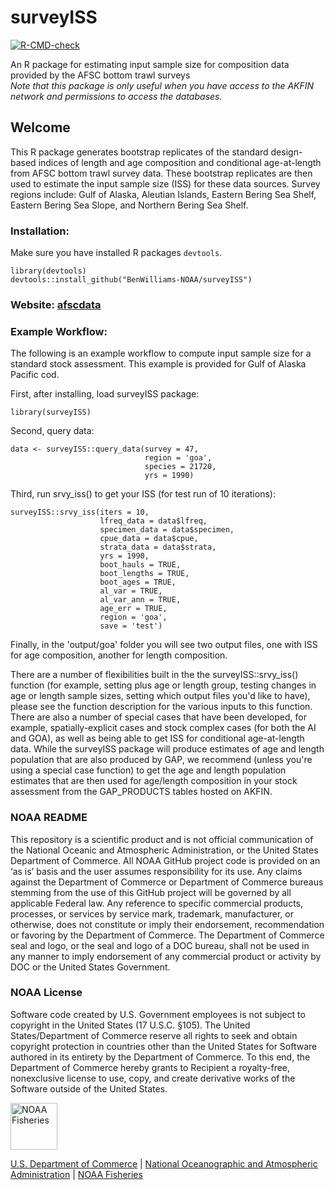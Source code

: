 # surveyISS
<!-- badges: start -->
[![R-CMD-check](https://github.com/BenWilliams-NOAA/surveyISS/actions/workflows/R-CMD-check.yaml/badge.svg)](https://github.com/BenWilliams-NOAA/surveyISS/actions/workflows/R-CMD-check.yaml)
<!-- badges: end -->


An R package for estimating input sample size for composition data provided by the AFSC bottom trawl surveys  
*Note that this package is only useful when you have access to the AKFIN network and permissions to access the databases.*  

## Welcome 

This R package generates bootstrap replicates of the standard design-based indices of length and age composition and conditional age-at-length from AFSC bottom trawl survey data. 
These bootstrap replicates are then used to estimate the input sample size (ISS) for these data sources.
Survey regions include: Gulf of Alaska, Aleutian Islands, Eastern Bering Sea Shelf, Eastern Bering Sea Slope, and Northern Bering Sea Shelf.

### Installation:
Make sure you have installed R packages `devtools`.  
```
library(devtools)
devtools::install_github("BenWilliams-NOAA/surveyISS")
```

### Website: [afscdata](https://benwilliams-noaa.github.io/surveyISS/)

### Example Workflow:

The following is an example workflow to compute input sample size for a standard stock assessment. This example is provided for Gulf of Alaska Pacific cod.

First, after installing, load surveyISS package:
```
library(surveyISS)
```
Second, query data:
```
data <- surveyISS::query_data(survey = 47, 
                              region = 'goa', 
                              species = 21720, 
                              yrs = 1990)
```
Third, run srvy_iss() to get your ISS (for test run of 10 iterations):
```
surveyISS::srvy_iss(iters = 10, 
                    lfreq_data = data$lfreq,
                    specimen_data = data$specimen, 
                    cpue_data = data$cpue, 
                    strata_data = data$strata,
                    yrs = 1990,  
                    boot_hauls = TRUE, 
                    boot_lengths = TRUE, 
                    boot_ages = TRUE, 
                    al_var = TRUE, 
                    al_var_ann = TRUE, 
                    age_err = TRUE,
                    region = 'goa', 
                    save = 'test')
```
Finally, in the 'output/goa' folder you will see two output files, one with ISS for age composition, another for length composition.

There are a number of flexibilities built in the the surveyISS::srvy_iss() function (for example, setting plus age or length group, testing changes in age or length sample sizes, setting which output files you'd like to have), please see the function description for the various inputs to this function. 
There are also a number of special cases that have been developed, for example, spatially-explicit cases and stock complex cases (for both the AI and GOA), as well as being able to get ISS for conditional age-at-length data.
While the surveyISS package will produce estimates of age and length population that are also produced by GAP, we recommend (unless you're using a special case function) to get the age and length population estimates that are then used for age/length composition in your stock assessment from the GAP_PRODUCTS tables hosted on AKFIN.


### NOAA README

This repository is a scientific product and is not official communication of the National Oceanic and Atmospheric Administration, or the United States Department of Commerce. 
All NOAA GitHub project code is provided on an ‘as is’ basis and the user assumes responsibility for its use. 
Any claims against the Department of Commerce or Department of Commerce bureaus stemming from the use of this GitHub project will be governed by all applicable Federal law. 
Any reference to specific commercial products, processes, or services by service mark, trademark, manufacturer, or otherwise, does not constitute or imply their endorsement, recommendation or favoring by the Department of Commerce.
The Department of Commerce seal and logo, or the seal and logo of a DOC bureau, shall not be used in any manner to imply endorsement of any commercial product or activity by DOC or the United States Government.

### NOAA License

Software code created by U.S. Government employees is not subject to copyright in the United States (17 U.S.C. §105). 
The United States/Department of Commerce reserve all rights to seek and obtain copyright protection in countries other than the United States for
Software authored in its entirety by the Department of Commerce. 
To this end, the Department of Commerce hereby grants to Recipient a royalty-free, nonexclusive license to use, copy, and create derivative works of the Software outside of the United States.

<img src="https://raw.githubusercontent.com/nmfs-general-modeling-tools/nmfspalette/main/man/figures/noaa-fisheries-rgb-2line-horizontal-small.png" height="75" alt="NOAA Fisheries">

[U.S. Department of Commerce](https://www.commerce.gov/) | [National
Oceanographic and Atmospheric Administration](https://www.noaa.gov) |
[NOAA Fisheries](https://www.fisheries.noaa.gov/)
